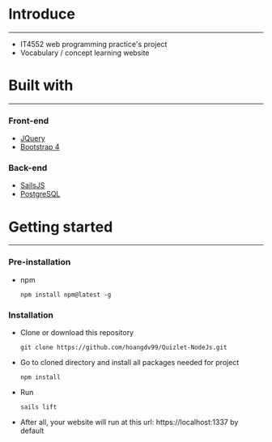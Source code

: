 # Introduce
***
- IT4552 web programming practice's project
- Vocabulary / concept learning website

# Built with
***
### Front-end
- [JQuery](https://jquery.com/)
- [Bootstrap 4](https://getbootstrap.com/)
### Back-end
- [SailsJS](https://sailsjs.com/)
- [PostgreSQL](https://www.postgresql.org/)
# Getting started
***
### Pre-installation
- npm
    ```
    npm install npm@latest -g
    ```
### Installation
- Clone or download this repository
    ```
    git clone https://github.com/hoangdv99/Quizlet-NodeJs.git
    ```
- Go to cloned directory and install all packages needed for project
    ```
    npm install
    ```

- Run
     ```
    sails lift
    ```
- After all, your website will run at this url: https://localhost:1337 by default
